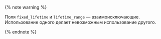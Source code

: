 {% note warning %}

Поля `fixed_lifetime` и `lifetime_range` — взаимоисключающие. Использование одного делает невозможным использование другого.

{% endnote %}
